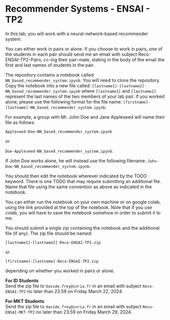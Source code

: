 # Recommender Systems - ENSAI - TP2
In this lab, you will work with a neural-network-based recommender system. 

You can either work in pairs or alone. If you choose to work in pairs, one of the students in each pair should send me an email with subject  Reco-ENSAI-TP2-Pairs, cc-ing their pair-mate, stating in the body of the email the first and last names of students in the pair.


The repository contains a notebook called `NN_based_recommender_system.ipynb`. You will need to clone the repository. Copy the notebook into a new file called: 
```[lastname1]-[lastname2]-NN_based_recommender_system.ipynb``` 
where ```[lastname1]``` and ```[lastname2]``` represent the last names of the two members of your lab pair. If you worked alone, please use the following format for the file name:
```[firstname]-[lastname]-NN_based_recommender_system.ipynb```.

For example, a group with Mr. John Doe and Jane Appleseed will name their file as follows:

```Appleseed-Doe-NN_based_recommender_system.ipynb``` 

or 

```Doe-Appleseed-NN_based_recommender_system.ipynb```. 

If John Doe works alone, he will instead use the following filename: 
```John-Doe-NN_based_recommender_system.ipynb```. 

You should then edit the notebook wherever indicated by the TODO keyword. There is one TODO that may require submitting an additional file. Name that file using the same convention as above as indicated in the notebook. 

You can either run the notebook on your own machine or on google colab, using the link provided at the top of the notebook. Note that if you use colab, you will have to save the notebook somehow in order to submit it to me. 

You should submit a single zip containing the notebook and the additional file (if any). The zip file should be named: 

```[lastname1]-[lastname2]-Reco-ENSAI-TP2.zip```

or 

```[firstname]-[lastname]-Reco-ENSAI-TP2.zip```

depending on whether you worked in pairs or alone. 

**For ID Students**  
Send the zip file to `davide.frey@inria.fr` in an email with subject `Reco-ENSAI-TP2` no later than 23.59 on Friday March 22, 2024. 

**For MKT Students**  
Send the zip file to `davide.frey@inria.fr` in an email with subject `Reco-ENSAI-MKT-TP2` no later than 23.59 on Friday March 29, 2024. 

